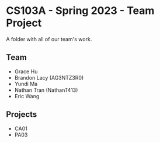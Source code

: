 # CS103A - Spring 2023 - Team Project

A folder with all of our team's work.

## Team
- Grace Hu
- Brandon Lacy (AG3NTZ3R0)
- Yundi Ma
- Nathan Tran (NathanT413)
- Eric Wang

## Projects
- CA01
- PA03
